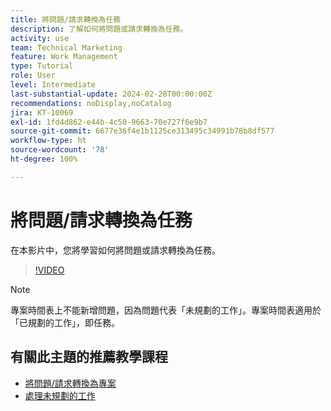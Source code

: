 ```yaml
---
title: 將問題/請求轉換為任務
description: 了解如何將問題或請求轉換為任務。
activity: use
team: Technical Marketing
feature: Work Management
type: Tutorial
role: User
level: Intermediate
last-substantial-update: 2024-02-28T00:00:00Z
recommendations: noDisplay,noCatalog
jira: KT-10069
exl-id: 1fd4d862-e44b-4c50-9663-70e727f6e9b7
source-git-commit: 6677e36f4e1b1125ce313495c34991b78b8df577
workflow-type: ht
source-wordcount: '78'
ht-degree: 100%

---
```


# 將問題/請求轉換為任務

在本影片中，您將學習如何將問題或請求轉換為任務。

>[!VIDEO](https://video.tv.adobe.com/v/3427605/?quality=12&learn=on)

>[!NOTE]
>
>專案時間表上不能新增問題，因為問題代表「未規劃的工作」。專案時間表適用於「已規劃的工作」，即任務。

## 有關此主題的推薦教學課程

* [將問題/請求轉換為專案](/help/manage-work/issues-requests/create-a-project-from-a-request.md)
* [處理未規劃的工作](/help/manage-work/issues-requests/handle-unplanned-work.md)

